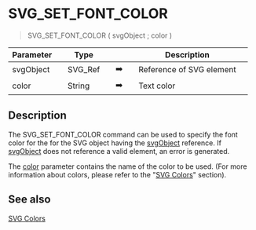 <!-- SVG_SET_FONT_COLOR ( svgObject ; fillColor ; strokeColor )
 -> svgObject (Text)
 -> fillColor (Text)
 -> strokeColor (Text)-->
# SVG_SET_FONT_COLOR

> SVG_SET_FONT_COLOR ( svgObject ; color )

| Parameter |     | Type |     |     |     | Description |     |
| --- | --- | --- | --- | --- | --- | --- | --- |
| svgObject |     | SVG_Ref |     | ➡️ |     | Reference of SVG element |     |
| color |     | String |     | ➡️ |     | Text color |     |

## Description

The SVG_SET_FONT_COLOR command can be used to specify the font color for the for the SVG object having the [svgObject](# "Reference of SVG element") reference. If [svgObject](# "Reference of SVG element") does not reference a valid element, an error is generated.

The [color](# "Text color") parameter contains the name of the color to be used. (For more information about colors, please refer to the "[SVG Colors](../SVG%20Colors.md)" section).

## See also

[SVG Colors](../SVG%20Colors.md)
